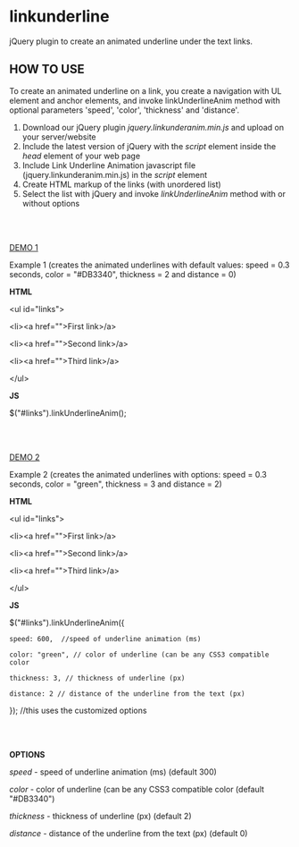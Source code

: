 # linkunderline
jQuery plugin to create an animated underline under the text links.
<h2>HOW TO USE</h2>
To create an animated underline on a link, you create a navigation with UL element and anchor elements, and invoke linkUnderlineAnim method with optional parameters 'speed', 'color', 'thickness' and 'distance'.

<ol>
	<li>Download our jQuery plugin <i>jquery.linkunderanim.min.js</i> and upload on your server/website</li>
	<li>Include the latest version of jQuery with the <i>script</i> element inside the <i>head</i> element of your web page</li>
	<li>Include Link Underline Animation javascript file (jquery.linkunderanim.min.js) in the <i>script</i> element</li>
	<li>Create HTML markup of the links (with unordered list)</li>
	<li>Select the list with jQuery and invoke <i>linkUnderlineAnim</i> method with or without options</li>
</ol>
<br>
<br>


<a href="http://www.vasil.cf/linkunderanim/demo1.html">DEMO 1</a>

Example 1 (creates the animated underlines with default values: speed = 0.3 seconds, color = "#DB3340", thickness = 2 and distance = 0)

<b>HTML</b>

&lt;ul id="links"&gt;

&lt;li><a href=""&gt;First link&gt;/a&gt;

&lt;li><a href=""&gt;Second link&gt;/a&gt;

&lt;li><a href=""&gt;Third link&gt;/a&gt;

&lt;/ul&gt;


<b>JS</b>

$("#links").linkUnderlineAnim();


<br>
<br>

<a href="http://www.vasil.cf/linkunderanim/demo2.html">DEMO 2</a>

Example 2 (creates the animated underlines with options: speed = 0.3 seconds, color = "green", thickness = 3 and distance = 2)

<b>HTML</b>

&lt;ul id="links"&gt;

&lt;li><a href=""&gt;First link&gt;/a&gt;

&lt;li><a href=""&gt;Second link&gt;/a&gt;

&lt;li><a href=""&gt;Third link&gt;/a&gt;

&lt;/ul&gt;


<b>JS</b>

$("#links").linkUnderlineAnim({

	speed: 600,  //speed of underline animation (ms)
     
	color: "green", // color of underline (can be any CSS3 compatible color
      
	thickness: 3, // thickness of underline (px)
      
	distance: 2 // distance of the underline from the text (px)
      
}); //this uses the customized options


<br>
<br>

<b>OPTIONS</b>

<i>speed</i> - speed of underline animation (ms) (default 300)
        
<i>color</i> - color of underline (can be any CSS3 compatible color (default "#DB3340")
        
<i>thickness</i> - thickness of underline (px) (default 2)
       
<i>distance</i> - distance of the underline from the text (px) (default 0)
        
        
